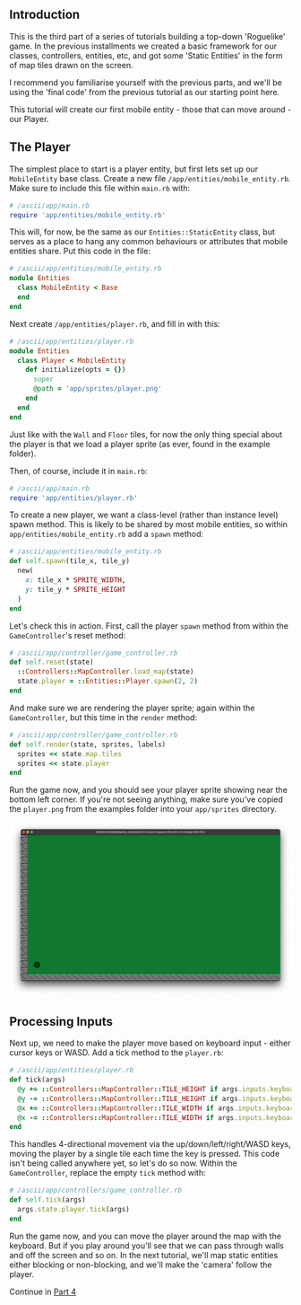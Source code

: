 ## Introduction
This is the third part of a series of tutorials building a top-down 'Roguelike' game. In the previous installments we created a basic framework for our classes, controllers, entities, etc, and got some 'Static Entities' in the form of map tiles drawn on the screen.

I recommend you familiarise yourself with the previous parts, and we'll be using the 'final code' from the previous tutorial as our starting point here.

This tutorial will create our first mobile entity - those that can move around - our Player.

## The Player
The simplest place to start is a player entity, but first lets set up our `MobileEntity` base class. Create a new file `/app/entities/mobile_entity.rb`. Make sure to include this file within `main.rb` with:
```ruby
# /ascii/app/main.rb
require 'app/entities/mobile_entity.rb'
```

This will, for now, be the same as our `Entities::StaticEntity` class, but serves as a place to hang any common behaviours or attributes that mobile entities share. Put this code in the file:
```ruby
# /ascii/app/entities/mobile_entity.rb
module Entities
  class MobileEntity < Base
  end
end
```
Next create `/app/entities/player.rb`, and fill in with this:
```ruby
# /ascii/app/entities/player.rb
module Entities
  class Player < MobileEntity
    def initialize(opts = {})
      super
      @path = 'app/sprites/player.png'
    end
  end
end
```
Just like with the `Wall` and `Floor` tiles, for now the only thing special about the player is that we load a player sprite (as ever, found in the example folder).

Then, of course, include it in `main.rb`:
```ruby
# /ascii/app/main.rb
require 'app/entities/player.rb'
```

To create a new player, we want a class-level (rather than instance level) spawn method. This is likely to be shared by most mobile entities, so within `app/entities/mobile_entity.rb` add a `spawn` method:
```ruby
# /ascii/app/entities/mobile_entity.rb
def self.spawn(tile_x, tile_y)
  new(
    x: tile_x * SPRITE_WIDTH,
    y: tile_y * SPRITE_HEIGHT
  )
end
```

Let's check this in action. First, call the player `spawn` method from within the `GameController`'s reset method:
```ruby
# /ascii/app/controller/game_controller.rb
def self.reset(state)
  ::Controllers::MapController.load_map(state)
  state.player = ::Entities::Player.spawn(2, 2)
end
```
And make sure we are rendering the player sprite; again within the `GameController`, but this time in the `render` method:
```ruby
# /ascii/app/controller/game_controller.rb
def self.render(state, sprites, labels)
  sprites << state.map.tiles
  sprites << state.player
end
```
Run the game now, and you should see your player sprite showing near the bottom left corner. If you're not seeing anything, make sure you've copied the `player.png` from the examples folder into your `app/sprites` directory.

![screenshot showing a map with wall tiles around the perimeter](screenshots/player.png)

## Processing Inputs
Next up, we need to make the player move based on keyboard input - either cursor keys or WASD. Add a tick method to the `player.rb`:
```ruby
# /ascii/app/entities/player.rb
def tick(args)
  @y += ::Controllers::MapController::TILE_HEIGHT if args.inputs.keyboard.key_down.up || args.inputs.keyboard.key_down.w
  @y -= ::Controllers::MapController::TILE_HEIGHT if args.inputs.keyboard.key_down.down || args.inputs.keyboard.key_down.s
  @x += ::Controllers::MapController::TILE_WIDTH if args.inputs.keyboard.key_down.right || args.inputs.keyboard.key_down.d
  @x -= ::Controllers::MapController::TILE_WIDTH if args.inputs.keyboard.key_down.left || args.inputs.keyboard.key_down.a
end
```
This handles 4-directional movement via the up/down/left/right/WASD keys, moving the player by a single tile each time the key is pressed. This code isn't being called anywhere yet, so let's do so now. Within the `GameController`, replace the empty `tick` method with:
```ruby
# /ascii/app/controllers/game_controller.rb
def self.tick(args)
  args.state.player.tick(args)
end
```

Run the game now, and you can move the player around the map with the keyboard. But if you play around you'll see that we can pass through walls and off the screen and so on. In the next tutorial, we'll map static entities either blocking or non-blocking, and we'll make the 'camera' follow the player.

Continue in [Part 4](../04/tutorial.md)
